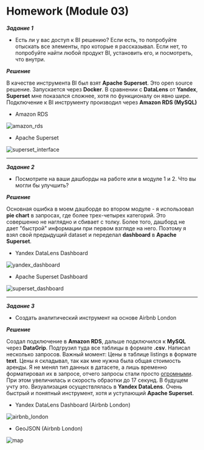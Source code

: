 # Homework (Module 03)

***Задание 1***

- Есть ли у вас доступ к BI решению? Если есть, то попробуйте отыскать все элементы, про которые я рассказывал. Если нет, то попробуйте найти любой продукт BI, установить его, и посмотреть, что внутри.

***Решение***

В качестве инструмента BI был взят **Apache Superset**. Это open source решение. Запускается через **Docker**. В сравнении с **DataLens** от **Yandex**,  **Superset** мне показался сложнее, хотя по функционалу он явно шире. Подключение к BI инструменту производил через **Amazon RDS (MySQL)**

- Amazon RDS

![amazon_rds](https://github.com/halltape/data-engineering/blob/develop/DE-101%20Modules/Module03/Homework03/png/amazon_rds.png)

- Apache Superset

![superset_interface](https://github.com/halltape/data-engineering/blob/develop/DE-101%20Modules/Module03/Homework03/png/superset_interface.png)

***

***Задание 2***

- Посмотрите на ваши дашборды на работе или в модуле 1 и 2. Что вы могли бы улучшить?

***Решение***

Основная ошибка в моем дашборде во втором модуле - я использовал **pie chart** в запросах, где более трех-четырех категорий. Это совершенно не наглядно и сбивает с толку. Более того, дашборд не дает "быстрой" информации при первом взгляде на него. Поэтому я взял свой предыдущий dataset и переделал **dashboard** в **Apache Superset**.

- Yandex DataLens Dashboard

![yandex_dashboard](https://github.com/halltape/data-engineering/blob/develop/DE-101%20Modules/Module03/Homework03/png/yandex_dashboard.png)


- Apache Superset Dashboard

![superset_dashboard](https://github.com/halltape/data-engineering/blob/develop/DE-101%20Modules/Module03/Homework03/png/superset_dashboard.png)

***

***Задание 3***

- Создать аналитический инструмент на основе Airbnb London

***Решение***

Создал подключение в **Amazon RDS**, дальше подключился к **MySQL** через **DataGrip**. Подгрузил туда все таблицы в формате **.csv**. Написал несколько запросов. Важный момент: Цены в таблице listings в формате **text**. Цены я складывал, так как мне нужна была общая стоимость аренды. Я не менял тип данных в датасете, а лишь временно форматировал их в запросе, отчего запросы стали просто [огромными](https://github.com/halltape/data-engineering/blob/develop/DE-101%20Modules/Module03/Homework03/airbnb_sql/airbnb.sql). При этом увеличилась и скорость обраотки до 17 секунд. В будущем учту это. Визуализация осуществлялась в **Yandex DataLens**. Очень быстрый и понятный инструмент, хотя и уступающий **Apache Superset**. 


- Yandex DataLens Dashboard (Airbnb London)

![airbnb_london](https://github.com/halltape/data-engineering/blob/develop/DE-101%20Modules/Module03/Homework03/png/yandex_dashboard.png)

- GeoJSON (Airbnb London)

![map](https://github.com/halltape/data-engineering/blob/develop/DE-101%20Modules/Module03/Homework03/png/map_london.png)
